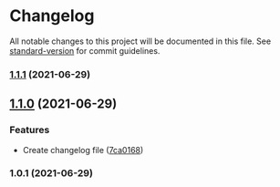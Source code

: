 # Changelog

All notable changes to this project will be documented in this file. See [standard-version](https://github.com/conventional-changelog/standard-version) for commit guidelines.

### [1.1.1](https://github.com/Nicolas-dlb/Coinlabs/compare/v1.1.0...v1.1.1) (2021-06-29)

## [1.1.0](https://github.com/Nicolas-dlb/Coinlabs/compare/v1.0.1...v1.1.0) (2021-06-29)


### Features

* Create changelog file ([7ca0168](https://github.com/Nicolas-dlb/Coinlabs/commit/7ca0168b7bd527c345973eeb38f6f3726b297b59))

### 1.0.1 (2021-06-29)
